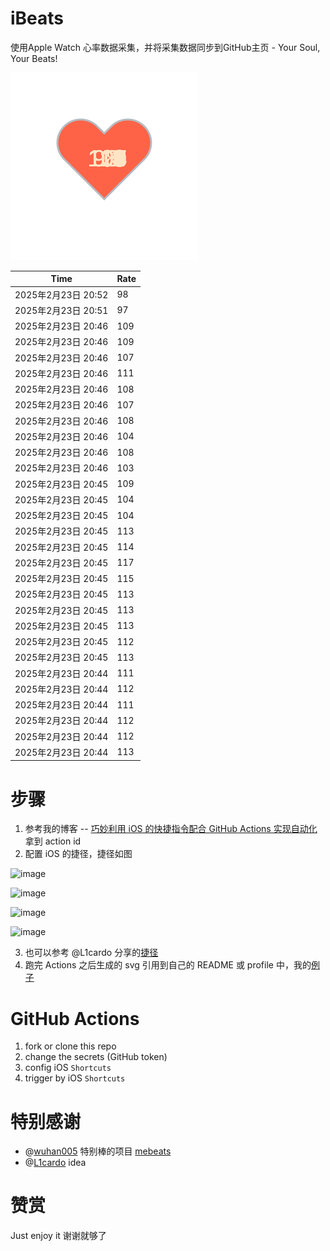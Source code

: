 # iBeats
使用Apple Watch 心率数据采集，并将采集数据同步到GitHub主页 - Your Soul, Your Beats!

![](./files/heart.svg)

<!--START_SECTION:my_heart_rate-->
| Time | Rate | 
 | ---- | ---- | 
| 2025年2月23日 20:52 | 98 |
| 2025年2月23日 20:51 | 97 |
| 2025年2月23日 20:46 | 109 |
| 2025年2月23日 20:46 | 109 |
| 2025年2月23日 20:46 | 107 |
| 2025年2月23日 20:46 | 111 |
| 2025年2月23日 20:46 | 108 |
| 2025年2月23日 20:46 | 107 |
| 2025年2月23日 20:46 | 108 |
| 2025年2月23日 20:46 | 104 |
| 2025年2月23日 20:46 | 108 |
| 2025年2月23日 20:46 | 103 |
| 2025年2月23日 20:45 | 109 |
| 2025年2月23日 20:45 | 104 |
| 2025年2月23日 20:45 | 104 |
| 2025年2月23日 20:45 | 113 |
| 2025年2月23日 20:45 | 114 |
| 2025年2月23日 20:45 | 117 |
| 2025年2月23日 20:45 | 115 |
| 2025年2月23日 20:45 | 113 |
| 2025年2月23日 20:45 | 113 |
| 2025年2月23日 20:45 | 113 |
| 2025年2月23日 20:45 | 112 |
| 2025年2月23日 20:45 | 113 |
| 2025年2月23日 20:44 | 111 |
| 2025年2月23日 20:44 | 112 |
| 2025年2月23日 20:44 | 111 |
| 2025年2月23日 20:44 | 112 |
| 2025年2月23日 20:44 | 112 |
| 2025年2月23日 20:44 | 113 |

<!--END_SECTION:my_heart_rate-->

# 步骤
1. 参考我的博客 -- [巧妙利用 iOS 的快捷指令配合 GitHub Actions 实现自动化](https://github.com/yihong0618/gitblog/issues/198) 拿到 action id
2. 配置 iOS 的捷径，捷径如图

![image](https://user-images.githubusercontent.com/15976103/122154218-0db0b480-ce97-11eb-93bb-5aec07c558dc.png)

![image](https://user-images.githubusercontent.com/15976103/122154236-186b4980-ce97-11eb-8e4b-70551a0391ae.png)

![image](https://user-images.githubusercontent.com/15976103/122154268-2d47dd00-ce97-11eb-902e-3acf292265a9.png)

![image](https://user-images.githubusercontent.com/15976103/122174055-fa144680-ceb4-11eb-9be2-3eb83cd516f7.png)

3. 也可以参考 @L1cardo 分享的[捷径](https://www.icloud.com/shortcuts/6ab6047b459c41ad822ad6b94b1c03d4)
4. 跑完 Actions 之后生成的 svg 引用到自己的 README 或 profile 中，我的[例子](https://github.com/yihong0618) 

# GitHub Actions

1. fork or clone this repo
2. change the secrets (GitHub token)
3. config iOS `Shortcuts` 
4. trigger by iOS `Shortcuts`

# 特别感谢
- @[wuhan005](https://github.com/wuhan005) 特别棒的项目 [mebeats](https://github.com/wuhan005/mebeats)
- @[L1cardo](https://github.com/L1cardo) idea

# 赞赏
Just enjoy it
谢谢就够了
